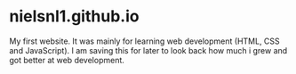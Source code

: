 # nielsnl1.github.io

My first website. It was  mainly for learning web development (HTML, CSS and JavaScript). I am saving this for later to look back how much i grew and got better at web development.
